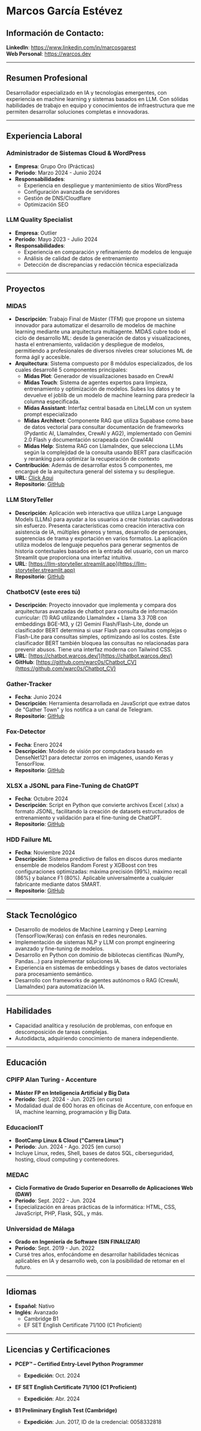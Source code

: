 # Marcos García Estévez

## Información de Contacto:
**LinkedIn**: https://www.linkedin.com/in/marcosgarest  
**Web Personal**: https://warcos.dev

---

## Resumen Profesional
Desarrollador especializado en IA y tecnologías emergentes, con experiencia en machine learning y sistemas basados en LLM. Con sólidas habilidades de trabajo en equipo y conocimientos de infraestructura que me permiten desarrollar soluciones completas e innovadoras.

---

## Experiencia Laboral

### Administrador de Sistemas Cloud & WordPress
- **Empresa**: Grupo Oro (Prácticas)  
- **Periodo**: Marzo 2024 - Junio 2024  
- **Responsabilidades**:
  - Experiencia en despliegue y mantenimiento de sitios WordPress
  - Configuración avanzada de servidores
  - Gestión de DNS/Cloudflare
  - Optimización SEO

### LLM Quality Specialist
- **Empresa**: Outlier  
- **Periodo**: Mayo 2023 - Julio 2024  
- **Responsabilidades**:
  - Experiencia en comparación y refinamiento de modelos de lenguaje
  - Análisis de calidad de datos de entrenamiento
  - Detección de discrepancias y redacción técnica especializada

---

## Proyectos

### MIDAS
- **Descripción**: Trabajo Final de Máster (TFM) que propone un sistema innovador para automatizar el desarrollo de modelos de machine learning mediante una arquitectura multiagente. MIDAS cubre todo el ciclo de desarrollo ML: desde la generación de datos y visualizaciones, hasta el entrenamiento, validación y despliegue de modelos, permitiendo a profesionales de diversos niveles crear soluciones ML de forma ágil y accesible.
- **Arquitectura**: Sistema compuesto por 8 módulos especializados, de los cuales desarrollé 5 componentes principales:
  - **Midas Plot**: Generador de visualizaciones basado en CrewAI
  - **Midas Touch**: Sistema de agentes expertos para limpieza, entrenamiento y optimización de modelos. Subes los datos y te devuelve el joblib de un modelo de machine learning para predecir la columna especificada.
  - **Midas Assistant**: Interfaz central basada en LiteLLM con un system prompt especializado
  - **Midas Architect**: Componente RAG que utiliza Supabase como base de datos vectorial para consultar documentación de frameworks (Pydantic AI, LlamaIndex, CrewAI y AG2), implementado con Gemini 2.0 Flash y documentación scrapeada con Crawl4AI
  - **Midas Help**: Sistema RAG con LlamaIndex, que selecciona LLMs según la complejidad de la consulta usando BERT para clasificación y reranking para optimizar la recuperación de contexto
- **Contribución**: Además de desarrollar estos 5 componentes, me encargué de la arquitectura general del sistema y su despliegue.
- **URL**: [Click Aqui](https://midastfm.com)
- **Repositorio**: [GitHub](https://github.com/warc0s/MIDAS)

### LLM StoryTeller
- **Descripción**: Aplicación web interactiva que utiliza Large Language Models (LLMs) para ayudar a los usuarios a crear historias cautivadoras sin esfuerzo. Presenta características como creación interactiva con asistencia de IA, múltiples géneros y temas, desarrollo de personajes, sugerencias de trama y exportación en varios formatos. La aplicación utiliza modelos de lenguaje pequeños para generar segmentos de historia contextuales basados en la entrada del usuario, con un marco Streamlit que proporciona una interfaz intuitiva.
- **URL**: [https://llm-storyteller.streamlit.app](https://llm-storyteller.streamlit.app)
- **Repositorio**: [GitHub](https://github.com/warc0s/llm-storyteller)

### ChatbotCV (este eres tú)
- **Descripción**: Proyecto innovador que implementa y compara dos arquitecturas avanzadas de chatbot para consulta de información curricular: (1) RAG utilizando LlamaIndex + Llama 3.3 70B con embeddings BGE-M3, y (2) Gemini Flash/Flash-Lite, donde un clasificador BERT determina si usar Flash para consultas complejas o Flash-Lite para consultas simples, optimizando así los costes. Este clasificador BERT también bloquea las consultas no relacionadas para prevenir abusos. Tiene una interfaz moderna con Tailwind CSS.
- **URL**: [https://chatbot.warcos.dev/](https://chatbot.warcos.dev/)
- **GitHub**: [https://github.com/warc0s/Chatbot_CV](https://github.com/warc0s/Chatbot_CV)

### Gather-Tracker
- **Fecha**: Junio 2024  
- **Descripción**: Herramienta desarrollada en JavaScript que extrae datos de "Gather Town" y los notifica a un canal de Telegram.  
- **Repositorio**: [GitHub](https://github.com/warc0s/Gather-Tracker)

### Fox-Detector
- **Fecha**: Enero 2024  
- **Descripción**: Modelo de visión por computadora basado en DenseNet121 para detectar zorros en imágenes, usando Keras y TensorFlow.  
- **Repositorio**: [GitHub](https://github.com/warc0s/Fox-Detector)

### XLSX a JSONL para Fine-Tuning de ChatGPT
- **Fecha**: Octubre 2024  
- **Descripción**: Script en Python que convierte archivos Excel (.xlsx) a formato JSONL, facilitando la creación de datasets estructurados de entrenamiento y validación para el fine-tuning de ChatGPT.  
- **Repositorio**: [GitHub](https://github.com/warc0s/xlsx-to-jsonl/)

### HDD Failure ML
- **Fecha**: Noviembre 2024
- **Descripción**: Sistema predictivo de fallos en discos duros mediante ensemble de modelos Random Forest y XGBoost con tres configuraciones optimizadas: máxima precisión (99%), máximo recall (86%) y balance F1 (80%). Aplicable universalmente a cualquier fabricante mediante datos SMART.
- **Repositorio**: [GitHub](https://github.com/warc0s/hdd-failure-rate-ml)

---

## Stack Tecnológico

- Desarrollo de modelos de Machine Learning y Deep Learning (TensorFlow/Keras) con énfasis en redes neuronales.
- Implementación de sistemas NLP y LLM con prompt engineering avanzado y fine-tuning de modelos.
- Desarrollo en Python con dominio de bibliotecas científicas (NumPy, Pandas...) para implementar soluciones IA.
- Experiencia en sistemas de embeddings y bases de datos vectoriales para procesamiento semántico.
- Desarrollo con frameworks de agentes autónomos o RAG (CrewAI, LlamaIndex) para automatización IA.

---

## Habilidades
- Capacidad analítica y resolución de problemas, con enfoque en descomposición de tareas complejas.
- Autodidacta, adquiriendo conocimiento de manera independiente.

---

## Educación

### CPIFP Alan Turing - Accenture
- **Máster FP en Inteligencia Artificial y Big Data**  
- **Periodo**: Sept. 2024 - Jun. 2025 (en curso)  
- Modalidad dual de 600 horas en oficinas de Accenture, con enfoque en IA, machine learning, programación y Big Data.

### EducacionIT
- **BootCamp Linux & Cloud ("Carrera Linux")**  
- **Periodo**: Jun. 2024 - Ago. 2025 (en curso)  
- Incluye Linux, redes, Shell, bases de datos SQL, ciberseguridad, hosting, cloud computing y contenedores.

### MEDAC
- **Ciclo Formativo de Grado Superior en Desarrollo de Aplicaciones Web (DAW)**  
- **Periodo**: Sept. 2022 - Jun. 2024  
- Especialización en áreas prácticas de la informática: HTML, CSS, JavaScript, PHP, Flask, SQL, y más.

### Universidad de Málaga
- **Grado en Ingeniería de Software (SIN FINALIZAR)**  
- **Periodo**: Sept. 2019 - Jun. 2022 
- Cursé tres años, enfocándome en desarrollar habilidades técnicas aplicables en IA y desarrollo web, con la posibilidad de retomar en el futuro.

---

## Idiomas

- **Español**: Nativo
- **Inglés**: Avanzado
  - Cambridge B1
  - EF SET English Certificate 71/100 (C1 Proficient)

---

## Licencias y Certificaciones

- **PCEP™ – Certified Entry-Level Python Programmer**  
  - **Expedición**: Oct. 2024

- **EF SET English Certificate 71/100 (C1 Proficient)**  
  - **Expedición**: Abr. 2024

- **B1 Preliminary English Test (Cambridge)**  
  - **Expedición**: Jun. 2017, ID de la credencial: 0058332818